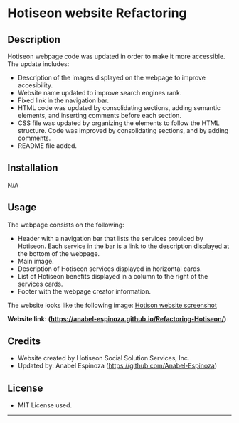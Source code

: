 # Hotiseon website Refactoring

## Description

Hotiseon webpage code was updated in order to make it more accessible. The update includes:
- Description of the images displayed on the webpage to improve accesibility.
- Website name updated to improve search engines rank.
- Fixed link in the navigation bar. 
- HTML code was updated by consolidating sections, adding semantic elements, and inserting comments before each section.
- CSS file was updated by organizing the elements to follow the HTML structure. Code was improved by consolidating sections, and by adding comments.
- README file added.

## Installation

N/A

## Usage

The webpage consists on the following:
- Header with a navigation bar that lists the services provided by Hotiseon. Each service in the bar is a link to the description displayed at the bottom of the webpage.
- Main image.
- Description of Hotiseon services displayed in horizontal cards.
- List of Hotiseon benefits displayed in a column to the right of the services cards.
- Footer with the webpage creator information.

The website looks like the following image:
[Hotison website screenshot](./assets/images/Hotison-WebPage.png)

**Website link: (https://anabel-espinoza.github.io/Refactoring-Hotiseon/)**

## Credits

- Website created by Hotiseon Social Solution Services, Inc.
- Updated by: Anabel Espinoza (https://github.com/Anabel-Espinoza)

## License

- MIT License used.
---
